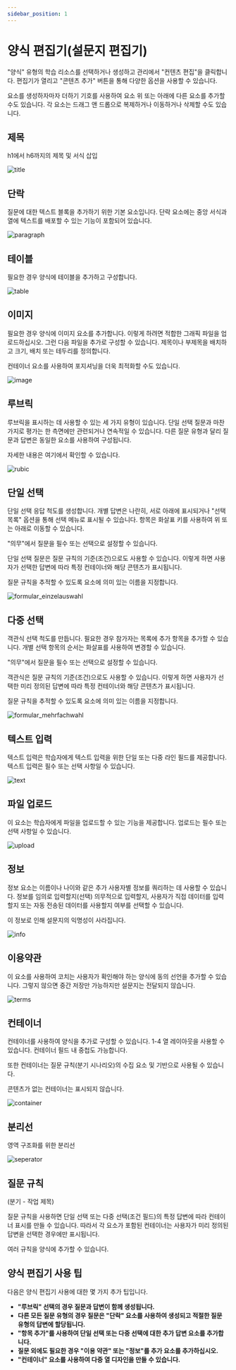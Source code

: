 ```yaml
---
sidebar_position: 1
---
```


# 양식 편집기(설문지 편집기)

"양식" 유형의 학습 리소스를 선택하거나 생성하고 관리에서 "컨텐츠 편집"을 클릭합니다. 편집기가 열리고 "콘텐츠 추가" 버튼을 통해 다양한 옵션을 사용할 수 있습니다.

요소를 생성하자마자 더하기 기호를 사용하여 요소 위 또는 아래에 다른 요소를 추가할 수도 있습니다. 각 요소는 드래그 앤 드롭으로 복제하거나 이동하거나 삭제할 수도 있습니다.

## 제목
h1에서 h6까지의 제목 및 서식 삽입

 ![title](/img/forms/title.png)

## 단락 
질문에 대한 텍스트 블록을 추가하기 위한 기본 요소입니다. 단락 요소에는 중앙 서식과 열에 텍스트를 배포할 수 있는 기능이 포함되어 있습니다.

 ![paragraph](/img/forms/paragraph.png)

## 테이블
필요한 경우 양식에 테이블을 추가하고 구성합니다.

 ![table](/img/forms/table.png)

## 이미지
필요한 경우 양식에 이미지 요소를 추가합니다. 이렇게 하려면 적합한 그래픽 파일을 업로드하십시오. 그런 다음 파일을 추가로 구성할 수 있습니다. 제목이나 부제목을 배치하고 크기, 배치 또는 테두리를 정의합니다.


컨테이너 요소를 사용하여 포지셔닝을 더욱 최적화할 수도 있습니다.

 ![image](/img/forms/image.png)

## 루브릭
루브릭을 표시하는 데 사용할 수 있는 세 가지 유형이 있습니다. 단일 선택 질문과 마찬가지로 평가는 한 측면에만 관련되거나 연속적일 수 있습니다. 다른 질문 유형과 달리 질문과 답변은 동일한 요소를 사용하여 구성됩니다.

자세한 내용은 여기에서 확인할 수 있습니다.

 ![rubic](/img/forms/rubic.png)


## 단일 선택
단일 선택 응답 척도를 생성합니다. 개별 답변은 나란히, 서로 아래에 표시되거나 "선택 목록" 옵션을 통해 선택 메뉴로 표시될 수 있습니다. 항목은 화살표 키를 사용하여 위 또는 아래로 이동할 수 있습니다.

"의무"에서 질문을 필수 또는 선택으로 설정할 수 있습니다.

단일 선택 질문은 질문 규칙의 기준(조건)으로도 사용할 수 있습니다. 이렇게 하면 사용자가 선택한 답변에 따라 특정 컨테이너와 해당 콘텐츠가 표시됩니다.

질문 규칙을 추적할 수 있도록 요소에 의미 있는 이름을 지정합니다.

 ![formular_einzelauswahl](/img/forms/formular_einzelauswahl.png)

##  다중 선택
객관식 선택 척도를 만듭니다. 필요한 경우 참가자는 목록에 추가 항목을 추가할 수 있습니다. 개별 선택 항목의 순서는 화살표를 사용하여 변경할 수 있습니다.

"의무"에서 질문을 필수 또는 선택으로 설정할 수 있습니다.

객관식은 질문 규칙의 기준(조건)으로도 사용할 수 있습니다. 이렇게 하면 사용자가 선택한 미리 정의된 답변에 따라 특정 컨테이너와 해당 콘텐츠가 표시됩니다.

질문 규칙을 추적할 수 있도록 요소에 의미 있는 이름을 지정합니다.

 ![formular_mehrfachwahl](/img/forms/formular_mehrfachwahl.png)

## 텍스트 입력
텍스트 입력은 학습자에게 텍스트 입력을 위한 단일 또는 다중 라인 필드를 제공합니다. 텍스트 입력은 필수 또는 선택 사항일 수 있습니다.

 ![text](/img/forms/text.png)

## 파일 업로드
이 요소는 학습자에게 파일을 업로드할 수 있는 기능을 제공합니다. 업로드는 필수 또는 선택 사항일 수 있습니다.

 ![upload](/img/forms/upload.png)

## 정보
정보 요소는 이름이나 나이와 같은 추가 사용자별 정보를 쿼리하는 데 사용할 수 있습니다. 정보를 임의로 입력할지(선택) 의무적으로 입력할지, 사용자가 직접 데이터를 입력할지 또는 자동 전송된 데이터를 사용할지 여부를 선택할 수 있습니다.

이 정보로 인해 설문지의 익명성이 사라집니다.

 ![info](/img/forms/info.png)

##  이용약관

이 요소를 사용하여 코치는 사용자가 확인해야 하는 양식에 동의 선언을 추가할 수 있습니다. 그렇지 않으면 중간 저장만 가능하지만 설문지는 전달되지 않습니다.

 ![terms](/img/forms/terms.png)


## 컨테이너
컨테이너를 사용하여 양식을 추가로 구성할 수 있습니다. 1-4 열 레이아웃을 사용할 수 있습니다. 컨테이너 필드 내 중첩도 가능합니다.

또한 컨테이너는 질문 규칙(분기 시나리오)의 수집 요소 및 기반으로 사용될 수 있습니다.

콘텐츠가 없는 컨테이너는 표시되지 않습니다.

 ![container](/img/forms/container.png)

## 분리선
영역 구조화를 위한 분리선

 ![seperator](/img/forms/seperator.png)


## 질문 규칙
(분기 - 작업 제목)

질문 규칙을 사용하면 단일 선택 또는 다중 선택(조건 필드)의 특정 답변에 따라 컨테이너 표시를 만들 수 있습니다. 따라서 각 요소가 포함된 컨테이너는 사용자가 미리 정의된 답변을 선택한 경우에만 표시됩니다.

여러 규칙을 양식에 추가할 수 있습니다.


## 양식 편집기 사용 팁
다음은 양식 편집기 사용에 대한 몇 가지 추가 팁입니다.

- **"루브릭" 선택의 경우 질문과 답변이 함께 생성됩니다.**
- **다른 모든 질문 유형의 경우 질문은 "단락" 요소를 사용하여 생성되고 적절한 질문 유형의 답변에 할당됩니다.**
- **"항목 추가"를 사용하여 단일 선택 또는 다중 선택에 대한 추가 답변 요소를 추가합니다.**
- **질문 외에도 필요한 경우 "이용 약관" 또는 "정보"를 추가 요소를 추가하십시오.**
- **"컨테이너" 요소를 사용하여 다중 열 디자인을 만들 수 있습니다.**